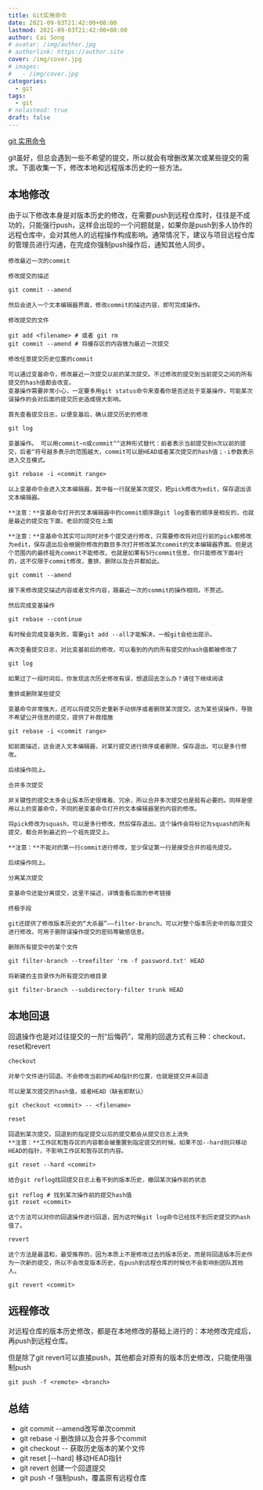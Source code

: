 ```yaml
---
title: Git实用命令
date: 2021-09-03T21:42:00+08:00
lastmod: 2021-09-03T21:42:00+08:00
author: Cai Song
# avatar: /img/author.jpg
# authorlink: https://author.site
cover: /img/cover.jpg
# images:
#   - /img/cover.jpg
categories:
  - git
tags:
  - git
# nolastmod: true
draft: false
---
```


[git 实用命令](https://github.com/uolcano/blog/issues/12)

git虽好，但总会遇到一些不希望的提交，所以就会有增删改某次或某些提交的需求。下面收集一下，修改本地和远程版本历史的一些方法。
## 本地修改

由于以下修改本身是对版本历史的修改，在需要push到远程仓库时，往往是不成功的，只能强行push，这样会出现的一个问题就是，如果你是push到多人协作的远程仓库中，会对其他人的远程操作构成影响。通常情况下，建议与项目远程仓库的管理员进行沟通，在完成你强制push操作后，通知其他人同步。

    修改最近一次的commit
    
    修改提交的描述
    
    git commit --amend
    
    然后会进入一个文本编辑器界面，修改commit的描述内容，即可完成操作。
    
    修改提交的文件
    
    git add <filename> # 或者 git rm
    git commit --amend # 将缓存区的内容做为最近一次提交
    
    修改任意提交历史位置的commit
    
    可以通过变基命令，修改最近一次提交以前的某次提交。不过修改的提交到当前提交之间的所有提交的hash值都会改变。
    变基操作需要非常小心，一定要多用git status命令来查看你是否还处于变基操作，可能某次误操作的会对后面的提交历史造成很大影响。
    
    首先查看提交日志，以便变基后，确认提交历史的修改
    
    git log
    
    变基操作。 可以用commit~n或commit^^这种形式替代：前者表示当前提交到n次以前的提交，后者^符号越多表示的范围越大，commit可以是HEAD或者某次提交的hash值；-i参数表示进入交互模式。
    
    git rebase -i <commit range>
    
    以上变基命令会进入文本编辑器，其中每一行就是某次提交，把pick修改为edit，保存退出该文本编辑器。
    
    **注意：**变基命令打开的文本编辑器中的commit顺序跟git log查看的顺序是相反的，也就是最近的提交在下面，老旧的提交在上面
    
    **注意：**变基命令其实可以同时对多个提交进行修改，只需要修改将对应行前的pick都修改为edit，保存退出后会根据你修改的数目多次打开修改某次commit的文本编辑器界面。但是这个范围内的最终祖先commit不能修改，也就是如果有5行commit信息，你只能修改下面4行的，这不仅限于commit修改，重排、删除以及合并都如此。
    
    git commit --amend
    
    接下来修改提交描述内容或者文件内容，跟最近一次的commit的操作相同，不赘述。
    
    然后完成变基操作
    
    git rebase --continue
    
    有时候会完成变基失败，需要git add --all才能解决，一般git会给出提示。
    
    再次查看提交日志，对比变基前后的修改，可以看到的内的所有提交的hash值都被修改了
    
    git log
    
    如果过了一段时间后，你发现这次历史修改有误，想退回去怎么办？请往下继续阅读
    
    重排或删除某些提交
    
    变基命令非常强大，还可以将提交历史重新手动排序或者删除某次提交。这为某些误操作，导致不希望公开信息的提交，提供了补救措施
    
    git rebase -i <commit range>
    
    如前面描述，这会进入文本编辑器，对某行提交进行排序或者删除，保存退出。可以是多行修改。
    
    后续操作同上。
    
    合并多次提交
    
    非关键性的提交太多会让版本历史很难看、冗余，所以合并多次提交也是挺有必要的。同样是使用以上的变基命令，不同的是变基命令打开的文本编辑器里的内容的修改。
    
    将pick修改为squash，可以是多行修改，然后保存退出。这个操作会将标记为squash的所有提交，都合并到最近的一个祖先提交上。
    
    **注意：**不能对的第一行commit进行修改，至少保证第一行是接受合并的祖先提交。
    
    后续操作同上。
    
    分离某次提交
    
    变基命令还能分离提交，这里不描述，详情查看后面的参考链接
    
    终极手段
    
    git还提供了修改版本历史的“大杀器”——filter-branch，可以对整个版本历史中的每次提交进行修改，可用于删除误操作提交的密码等敏感信息。
    
    删除所有提交中的某个文件
    
    git filter-branch --treefilter 'rm -f password.txt' HEAD
    
    将新建的主目录作为所有提交的根目录
    
    git filter-branch --subdirectory-filter trunk HEAD

## 本地回退

回退操作也是对过往提交的一剂“后悔药”，常用的回退方式有三种：checkout、reset和revert

    checkout
    
    对单个文件进行回退。不会修改当前的HEAD指针的位置，也就是提交并未回退
    
    可以是某次提交的hash值，或者HEAD（缺省即默认）
    
    git checkout <commit> -- <filename>
    
    reset
    
    回退到某次提交。回退到的指定提交以后的提交都会从提交日志上消失
    **注意：**工作区和暂存区的内容都会被重置到指定提交的时候，如果不加--hard则只移动HEAD的指针，不影响工作区和暂存区的内容。
    
    git reset --hard <commit>
    
    结合git reflog找回提交日志上看不到的版本历史，撤回某次操作前的状态
    
    git reflog # 找到某次操作前的提交hash值
    git reset <commit>
    
    这个方法可以对你的回退操作进行回退，因为这时候git log命令已经找不到历史提交的hash值了。
    
    revert
    
    这个方法是最温和，最受推荐的，因为本质上不是修改过去的版本历史，而是将回退版本历史作为一次新的提交，所以不会改变版本历史，在push到远程仓库的时候也不会影响到团队其他人。
    
    git revert <commit>

## 远程修改

对远程仓库的版本历史修改，都是在本地修改的基础上进行的：本地修改完成后，再push到远程仓库。

但是除了git revert可以直接push，其他都会对原有的版本历史修改，只能使用强制push

```shell
git push -f <remote> <branch>
```

## 总结

* git commit --amend改写单次commit
* git rebase -i <commit range>删改排以及合并多个commit
* git checkout <commit> -- <filename>获取历史版本的某个文件
* git reset [--hard] <commit>移动HEAD指针
* git revert <commit>创建一个回退提交
* git push -f <remote> <branch>强制push，覆盖原有远程仓库

